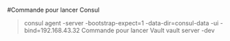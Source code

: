 #Commande pour lancer Consul
> consul agent -server -bootstrap-expect=1 -data-dir=consul-data -ui -bind=192.168.43.32
Commande pour lancer Vault
> vault server -dev
